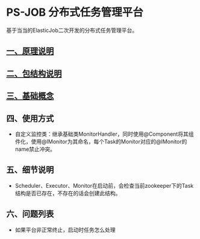 # PS-JOB 分布式任务管理平台
基于当当的ElasticJob二次开发的分布式任务管理平台。
## [一、原理说明](about/html/summary.md)
## [二、包结构说明](about/html/structure.md)
## [三、基础概念](about/html/notion.md)
## 四、使用方式
* 自定义监控类：继承基础类MonitorHandler，同时使用@Component将其组件化，使用@IMonitor为其命名，每个Task的Monitor对应的@IMonitor的name禁止冲突。
## 五、细节说明
* Scheduler、Executor、Monitor在启动前，会检查当前zookeeper下的Task结构是否已存在，不存在的话会创建此结构。
## 六、问题列表
* 如果平台非正常终止，启动时任务怎么处理


